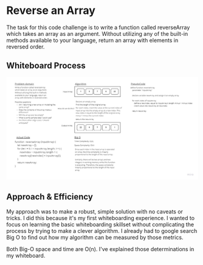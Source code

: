 # Reverse an Array

The task for this code challenge is to write a function called reverseArray which takes an array as an argument. Without utilizing any of the built-in methods available to your language, return an array with elements in reversed order.

## Whiteboard Process

![Challenge 01 Whiteboard](challenge-01-whiteboard.jpg)

## Approach & Efficiency
<!-- What approach did you take? Discuss Why. What is the Big O space/time for this approach? -->
My approach was to make a robust, simple solution with no caveats or tricks. I did this because it's my first whiteboarding experience. I wanted to focus on learning the basic whiteboarding skillset without complicating the process by trying to make a clever algorithm. I already had to google search Big O to find out how my algorithm can be measured by those metrics.

Both Big-O space and time are O(n). I've explained those determinations in my whiteboard.
